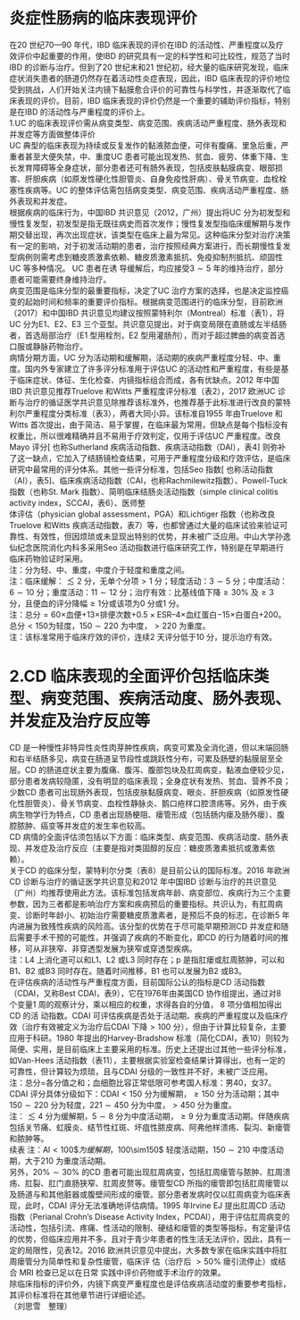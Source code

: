 # 炎症性肠病的临床表现评价  
在20 世纪70—90 年代，IBD 临床表现的评价在IBD 的活动性、严重程度以及疗效评价中起重要的作用，使IBD 的研究具有一定的科学性和可比较性，规范了当时IBD 的诊断与治疗。但到了20 世纪末和21 世纪初，经大量的临床研究发现，临床症状消失患者的肠道仍然存在着活动性炎症表现，因此，IBD 临床表现的评价地位受到挑战，人们开始关注内镜下黏膜愈合评价的可靠性与科学性，并逐渐取代了临床表现的评价。目前，IBD 临床表现的评价仍然是一个重要的辅助评价指标，特别是在IBD 的活动性与严重程度的评价上。  
1.UC 的临床表现评价需从病变类型、病变范围、疾病活动严重程度、肠外表现和并发症等方面做整体评价  
UC 典型的临床表现为持续或反复发作的黏液脓血便，可伴有腹痛、里急后重，严重者甚至大便失禁，中、重度UC 患者可能出现发热、贫血、疲劳、体重下降、生长发育障碍等全身症状，部分患者还可有肠外表现，包括皮肤黏膜病变、眼部损害、肝胆疾病（如原发性硬化性胆管炎、自身免疫性肝病）、骨关节病变、血栓栓塞性疾病等。UC 的整体评估需包括病变类型、病变范围、疾病活动严重程度、肠外表现和并发症。  
根据疾病的临床行为，中国IBD 共识意见（2012，广州）提出将UC 分为初发型和慢性复发型，初发型是指无既往病史而首次发作；慢性复发型指临床缓解期与发作期交替出现，再次出现症状，该类型在临床上最为常见。这种临床分型对治疗决策有一定的影响，对于初发活动期的患者，治疗按照经典方案进行，而长期慢性复发型病例则需考虑到糖皮质激素依赖、糖皮质激素抵抗、免疫抑制剂抵抗、顽固性 UC  等多种情况。 UC  患者在诱 导缓解后，均应接受$3\sim5$ 年的维持治疗，部分患者可能需要终身维持治疗。  
病变范围是临床分型的最重要指标，决定了UC 治疗方案的选择，也是决定监控癌变的起始时间和频率的重要评价指标。根据病变范围进行的临床分型，目前欧洲（2017）和中国IBD 共识意见均建议按照蒙特利尔（Montreal）标准（表1），将UC 分为E1、E2、E3 三个亚型。共识意见提出，对于病变局限在直肠或左半结肠者，首选局部治疗（E1 型用栓剂，E2 型用灌肠剂），而对于超过脾曲的病变首选口服或静脉药物治疗。  
病情分期方面，UC 分为活动期和缓解期，活动期的疾病严重程度分轻、中、重度。国内外专家建立了许多评分标准用于评估UC 的活动性和严重程度，有些是基于临床症状、体征、生化检查、内镜指标组合而成，各有优缺点。2012 年中国IBD 共识意见推荐Truelove 和Witts 严重程度评分标准（表2），2017 欧洲UC 诊断与治疗的循证医学共识意见除推荐该标准外，也推荐基于此标准进行改良的蒙特利尔严重程度分类标准（表3），两者大同小异。该标准自1955 年由Truelove 和Witts 首次提出，由于简洁、易于掌握，在临床最为常用，但缺点是每个指标没有权重比，所以很难精确并且不易用于疗效判定，仅用于评估UC 严重程度。改良Mayo 评分[ 也称Sutherland 疾病活动指数、疾病活动指数（DAI），表4] 则弥补了这一缺点，它加入了结肠镜检查结果，可用于严重程度分级和疗效评估，是临床研究中最常用的评分体系。其他一些评分标准，包括Seo 指数[ 也称活动指数（AI），表5]、临床疾病活动指数（CAI，也称Rachmilewitz指数）、Powell-Tuck 指数（也称St. Mark 指数）、简明临床结肠炎活动指数（simple clinical colitis activity index，SCCAI，表6）、医师整  
体评估（physician global assessment，PGA）和Lichtiger 指数（也称改良Truelove 和Witts 疾病活动指数，表7）等，也都曾通过大量的临床试验来验证可靠性、有效性，但因烦琐或未显现出特别的优势，并未被广泛应用。中山大学孙逸仙纪念医院消化内科多采用Seo 活动指数进行临床研究工作，特别是在早期进行临床药物验证时采用。  
注：分为轻、中、重度，中度介于轻度和重度之间。  
注：临床缓解：$\lesssim2$ 分，无单个分项$>1$ 分；轻度活动：$3\sim5$ 分；中度活动：$6\sim10$ 分；重度活动：$11\sim12$ 分；治疗有效：比基线值下降$\geqslant30\%$ 及$\geqslant3$ 分，且便血的评分降幅$\geqslant1$分或该项为0 分或1 分。  
注：总分${=}60\times$血便$+13\times$排便次数$+0.5\times\mathrm{ESR}–4\times$血红蛋白$-15\times$白蛋白$+200$。总分$<150$为轻度，$150\sim220$ 为中度，$>220$ 为重度。  
注：该标准常用于临床疗效的评价，连续2 天评分低于10 分，提示治疗有效。  
# 2.CD 临床表现的全面评价包括临床类型、病变范围、疾病活动度、肠外表现、并发症及治疗反应等  
CD 是一种慢性非特异性炎性肉芽肿性疾病，病变可累及全消化道，但以末端回肠和右半结肠多见，病变在肠道呈节段性或跳跃性分布，可累及肠壁的黏膜层至全层。CD 的肠道症状主要为腹痛、腹泻、腹部包块及肛周病变，黏液血便较少见，部分患者发病较隐匿，没有明显的临床表现；全身症状有发热、贫血、营养不良；少数CD 患者可出现肠外表现，包括皮肤黏膜病变、眼炎、肝胆疾病（如原发性硬化性胆管炎）、骨关节病变、血栓性静脉炎、鹅口疮样口腔溃疡等。另外，由于疾病生物学行为特点，CD 患者出现肠梗阻、瘘管形成（包括肠内瘘及肠外瘘）、腹腔脓肿、癌变等并发症的发生率也较高。  
CD 病情的全面评估须包括以下方面：临床类型、病变范围、疾病活动度、肠外表现、并发症及治疗反应（主要是指对类固醇的反应：糖皮质激素抵抗或激素依赖）。  
关于CD 的临床分型，蒙特利尔分类（表8）是目前公认的国际标准。2016 年欧洲CD 诊断与治疗的循证医学共识意见和2012 年中国IBD 诊断与治疗的共识意见（广州）均推荐使用此方法。该标准包括发病年龄、病变部位、疾病行为三个主要参数，因为三者都是影响治疗方案和疾病预后的重要指标。共识认为，有肛周病变、诊断时年龄小、初始治疗需要糖皮质激素者，是预后不良的标志，在诊断5 年内进展为致残性疾病的风险高。该分型的优势在于尽可能早期预测CD 并发症和随后需要手术干预的可能性，并强调了疾病的不断变化，即CD 的行为随着时间的推移，可从非狭窄、非穿透型发展为狭窄或穿透型疾病。  
注：L4 上消化道可以和L1、L2 或L3 同时存在；p 是指肛瘘或肛周脓肿，可以和B1、B2 或B3 同时存在。随着时间推移，B1 也可以发展为B2 或B3。  
在评估疾病的活动性与严重程度方面，目前国际公认的指标是CD 活动指数（CDAI，又称Best CDAI，表9），它在1976年由美国CD 协作组提出，通过对8 个变量1 周的观察计分，乘以相应的权重，求得各自的分值， 8  项分值相加得出 CD  的活 动指数。CDAI 可评估疾病是否处于活动期、疾病的严重程度以及临床疗效（治疗有效被定义为治疗后CDAI 下降$>100$ 分），但由于计算比较复杂，主要应用于科研。1980 年提出的Harvey-Bradshow 标准（简化CDAI，表10）则较为简便、实用，是目前临床上主要采用的标准。历史上还提出过其他一些评分标准，如Van-Hees 活动指数（表11），主要根据实验室检查结果计算得出，也有一定的可靠性，但计算较为烦琐，且与CDAI 分级的一致性并不好，未被广泛应用。  
注：总分$=$各分值之和；血细胞比容正常低限可参考国人标准：男40，女37。CDAI 评分具体分级如下：CDAI$<150$ 分为缓解期，$\geqslant150$ 分为活动期；其中$150\sim220$ 分为轻度，$221\sim450$ 分为中度，$>450$ 分为重度。  
注：$\lesssim4$ 分为缓解期，$5\sim8$ 分为中度活动期，$\geqslant9$ 分为重度活动期。伴随疾病包括关节痛、虹膜炎、结节性红斑、坏疽性脓皮病、阿弗他样溃疡、裂沟、新瘘管和脓肿等。  
续表
注：$\mathrm{{Al}}<100\$ 为缓解期，$100\sim150$ 轻度活动期，$150\sim210$ 中度活动期，大于210 为重度活动期。  
另外，$20\%\sim30\%$ 的CD 患者可能出现肛周病变，包括肛周瘘管与脓肿、肛周溃疡、肛裂、肛门直肠狭窄、肛周皮赘等。瘘管型CD 所指的瘘管即包括肛周瘘管以及肠道与和其他脏器或腹壁间形成的瘘管。部分患者发病时仅以肛周病变为临床表现，此时，CDAI 评分无法准确地评估病情。1995 年Irvine EJ 提出肛周CD 活动指数（Perianal Crohn’s Disease Activity Index，PCDAI），用于评估肛周病变的活动性，包括引流、疼痛、性活动的限制、硬结和瘘管的类型等指标，有定量评估的优势，但临床应用并不多，且对于青少年患者的性生活无法评价，因此，具有一定的局限性，见表12。2016 欧洲共识意见中提出，大多数专家在临床实践中将肛周瘘管分为简单性和复杂性瘘管，临床评 估（治疗后 $>50\%$  瘘引流停止）或结合 MRI  检查已足以在日常 实践中评价药物或手术治疗的效果。  
除临床指标的评价外，内镜下病变严重程度也是评估疾病活动度的重要参考指标，其评价标准将在其他章节进行详细论述。  
（刘思雪　整理）  
